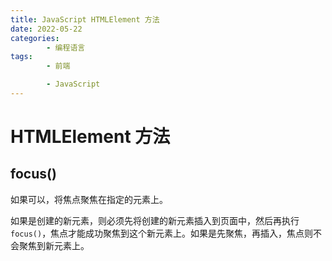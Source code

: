 ```yaml
---
title: JavaScript HTMLElement 方法
date: 2022-05-22
categories:
        - 编程语言
tags:
        - 前端

        - JavaScript
---
```


# HTMLElement 方法

## focus()

如果可以，将焦点聚焦在指定的元素上。

如果是创建的新元素，则必须先将创建的新元素插入到页面中，然后再执行`focus()`，焦点才能成功聚焦到这个新元素上。如果是先聚焦，再插入，焦点则不会聚焦到新元素上。
